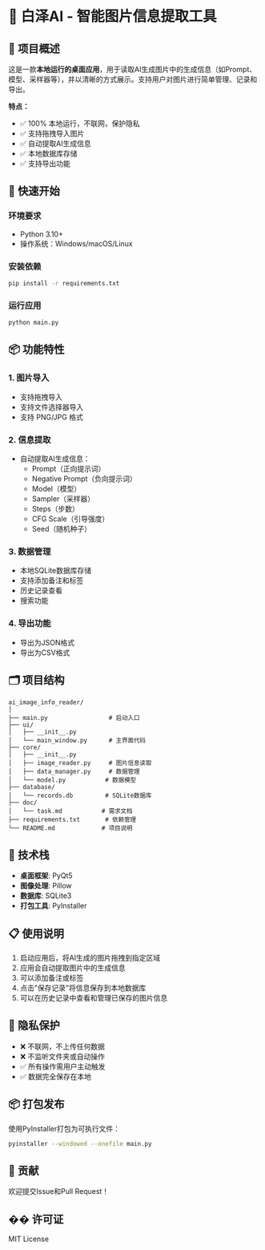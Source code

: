 # 🐉 白泽AI - 智能图片信息提取工具

## 📌 项目概述

这是一款**本地运行的桌面应用**，用于读取AI生成图片中的生成信息（如Prompt、模型、采样器等），并以清晰的方式展示。支持用户对图片进行简单管理、记录和导出。

**特点：**
- ✅ 100% 本地运行，不联网，保护隐私
- ✅ 支持拖拽导入图片
- ✅ 自动提取AI生成信息
- ✅ 本地数据库存储
- ✅ 支持导出功能

## 🚀 快速开始

### 环境要求

- Python 3.10+
- 操作系统：Windows/macOS/Linux

### 安装依赖

```bash
pip install -r requirements.txt
```

### 运行应用

```bash
python main.py
```

## 📦 功能特性

### 1. 图片导入
- 支持拖拽导入
- 支持文件选择器导入
- 支持 PNG/JPG 格式

### 2. 信息提取
- 自动提取AI生成信息：
  - Prompt（正向提示词）
  - Negative Prompt（负向提示词）
  - Model（模型）
  - Sampler（采样器）
  - Steps（步数）
  - CFG Scale（引导强度）
  - Seed（随机种子）

### 3. 数据管理
- 本地SQLite数据库存储
- 支持添加备注和标签
- 历史记录查看
- 搜索功能

### 4. 导出功能
- 导出为JSON格式
- 导出为CSV格式

## 🗂️ 项目结构

```
ai_image_info_reader/
│
├── main.py                 # 启动入口
├── ui/
│   ├── __init__.py
│   └── main_window.py      # 主界面代码
├── core/
│   ├── __init__.py
│   ├── image_reader.py     # 图片信息读取
│   ├── data_manager.py     # 数据管理
│   └── model.py           # 数据模型
├── database/
│   └── records.db         # SQLite数据库
├── doc/
│   └── task.md           # 需求文档
├── requirements.txt       # 依赖管理
└── README.md             # 项目说明
```

## 🔧 技术栈

- **桌面框架**: PyQt5
- **图像处理**: Pillow
- **数据库**: SQLite3
- **打包工具**: PyInstaller

## 📋 使用说明

1. 启动应用后，将AI生成的图片拖拽到指定区域
2. 应用会自动提取图片中的生成信息
3. 可以添加备注或标签
4. 点击"保存记录"将信息保存到本地数据库
5. 可以在历史记录中查看和管理已保存的图片信息

## 🔐 隐私保护

- ❌ 不联网，不上传任何数据
- ❌ 不监听文件夹或自动操作
- ✅ 所有操作需用户主动触发
- ✅ 数据完全保存在本地

## 📦 打包发布

使用PyInstaller打包为可执行文件：

```bash
pyinstaller --windowed --onefile main.py
```

## 🤝 贡献

欢迎提交Issue和Pull Request！

## �� 许可证

MIT License 